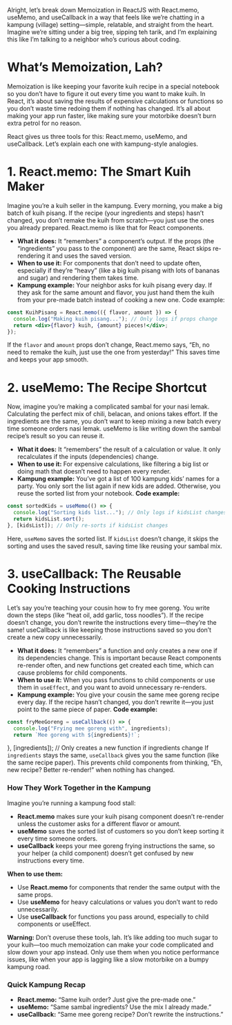 Alright, let’s break down Memoization in ReactJS with React.memo, useMemo, and useCallback in a way that feels like we’re chatting in a kampung (village) setting—simple, relatable, and straight from the heart. Imagine we’re sitting under a big tree, sipping teh tarik, and I’m explaining this like I’m talking to a neighbor who’s curious about coding.

# What’s Memoization, Lah?
Memoization is like keeping your favorite kuih recipe in a special notebook so you don’t have to figure it out every time you want to make kuih. In React, it’s about saving the results of expensive calculations or functions so you don’t waste time redoing them if nothing has changed. It’s all about making your app run faster, like making sure your motorbike doesn’t burn extra petrol for no reason.

React gives us three tools for this: React.memo, useMemo, and useCallback. Let’s explain each one with kampung-style analogies.

# 1. React.memo: The Smart Kuih Maker
Imagine you’re a kuih seller in the kampung. Every morning, you make a big batch of kuih pisang. If the recipe (your ingredients and steps) hasn’t changed, you don’t remake the kuih from scratch—you just use the ones you already prepared. React.memo is like that for React components.
* **What it does:** It “remembers” a component’s output. If the props (the “ingredients” you pass to the component) are the same, React skips re-rendering it and uses the saved version.
* **When to use it:** For components that don’t need to update often, especially if they’re “heavy” (like a big kuih pisang with lots of bananas and sugar) and rendering them takes time.
* **Kampung example:** Your neighbor asks for kuih pisang every day. If they ask for the same amount and flavor, you just hand them the kuih from your pre-made batch instead of cooking a new one.
Code example:
```jsx
const KuihPisang = React.memo(({ flavor, amount }) => {
  console.log("Making kuih pisang..."); // Only logs if props change
  return <div>{flavor} kuih, {amount} pieces!</div>;
});
```
If the `flavor` and `amount` props don’t change, React.memo says, “Eh, no need to remake the kuih, just use the one from yesterday!” This saves time and keeps your app smooth.

# 2. useMemo: The Recipe Shortcut
Now, imagine you’re making a complicated sambal for your nasi lemak. Calculating the perfect mix of chili, belacan, and onions takes effort. If the ingredients are the same, you don’t want to keep mixing a new batch every time someone orders nasi lemak. useMemo is like writing down the sambal recipe’s result so you can reuse it.
* **What it does:** It “remembers” the result of a calculation or value. It only recalculates if the inputs (dependencies) change.
* **When to use it:** For expensive calculations, like filtering a big list or doing math that doesn’t need to happen every render.
* **Kampung example:** You’ve got a list of 100 kampung kids’ names for a party. You only sort the list again if new kids are added. Otherwise, you reuse the sorted list from your notebook.
**Code example:**
```jsx
const sortedKids = useMemo(() => {
  console.log("Sorting kids list..."); // Only logs if kidsList changes
  return kidsList.sort();
}, [kidsList]); // Only re-sorts if kidsList changes
```
Here, `useMemo` saves the sorted list. If `kidsList` doesn’t change, it skips the sorting and uses the saved result, saving time like reusing your sambal mix.

# 3. useCallback: The Reusable Cooking Instructions
Let’s say you’re teaching your cousin how to fry mee goreng. You write down the steps (like “heat oil, add garlic, toss noodles”). If the recipe doesn’t change, you don’t rewrite the instructions every time—they’re the same! useCallback is like keeping those instructions saved so you don’t create a new copy unnecessarily.
* **What it does:** It “remembers” a function and only creates a new one if its dependencies change. This is important because React components re-render often, and new functions get created each time, which can cause problems for child components.
* **When to use it:** When you pass functions to child components or use them in `useEffect`, and you want to avoid unnecessary re-renders.
* **Kampung example:** You give your cousin the same mee goreng recipe every day. If the recipe hasn’t changed, you don’t rewrite it—you just point to the same piece of paper.
**Code example:**
```jsx
const fryMeeGoreng = useCallback(() => {
  console.log("Frying mee goreng with", ingredients);
  return `Mee goreng with ${ingredients}!`;
```
}, [ingredients]); // Only creates a new function if ingredients change
If `ingredients` stays the same, `useCallback` gives you the same function (like the same recipe paper). This prevents child components from thinking, “Eh, new recipe? Better re-render!” when nothing has changed.

### How They Work Together in the Kampung
Imagine you’re running a kampung food stall:
* **React.memo** makes sure your kuih pisang component doesn’t re-render unless the customer asks for a different flavor or amount.
* **useMemo** saves the sorted list of customers so you don’t keep sorting it every time someone orders.
* **useCallback** keeps your mee goreng frying instructions the same, so your helper (a child component) doesn’t get confused by new instructions every time.

**When to use them:**
* Use **React.memo** for components that render the same output with the same props.
* Use **useMemo** for heavy calculations or values you don’t want to redo unnecessarily.
* Use **useCallback** for functions you pass around, especially to child components or useEffect.

**Warning:** Don’t overuse these tools, lah. It’s like adding too much sugar to your kuih—too much memoization can make your code complicated and slow down your app instead. Only use them when you notice performance issues, like when your app is lagging like a slow motorbike on a bumpy kampung road.

### Quick Kampung Recap
* **React.memo:** “Same kuih order? Just give the pre-made one.”
* **useMemo:** “Same sambal ingredients? Use the mix I already made.”
* **useCallback:** “Same mee goreng recipe? Don’t rewrite the instructions.”
